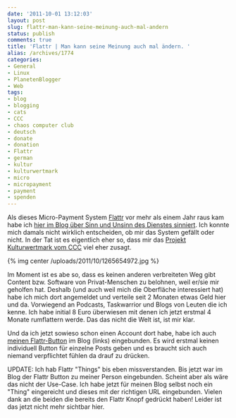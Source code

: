 ```yaml
---
date: '2011-10-01 13:12:03'
layout: post
slug: flattr-man-kann-seine-meinung-auch-mal-andern
status: publish
comments: true
title: 'Flattr | Man kann seine Meinung auch mal ändern. '
alias: /archives/1774
categories:
- General
- Linux
- PlanetenBlogger
- Web
tags:
- blog
- blogging
- cats
- CCC
- chaos computer club
- deutsch
- donate
- donation
- Flattr
- german
- kultur
- kulturwertmark
- micro
- micropayment
- payment
- spenden
---
```


Als dieses Micro-Payment System [Flattr](http://flattr.com) vor mehr als einem Jahr raus kam habe ich [hier im Blog über Sinn und Unsinn des Dienstes sinniert](/archives/1024). Ich konnte mich damals nicht wirklich entscheiden, ob mir das System gefällt oder nicht. In der Tat ist es eigentlich eher so, dass mir das [Projekt Kulturwertmark vom CCC](http://www.ccc.de/de/updates/2011/kulturwertmark) viel eher zusagt.

{% img center /uploads/2011/10/1265654972.jpg %}

Im Moment ist es abe so, dass es keinen anderen verbreiteten Weg gibt Content bzw. Software von Privat-Menschen zu belohnen, weil er/sie mir geholfen hat. Deshalb (und auch weil mich die Oberfläche interessiert hat) habe ich mich dort angemeldet und verteile seit 2 Monaten etwas Geld hier und da. Vorwiegend an Podcasts, Taskwarrior und Blogs von Leuten die ich kenne. Ich habe initial 8 Euro überwiesen mit denen ich jetzt erstmal 4 Monate rumflattern werde. Das das nicht die Welt ist, ist mir klar.

Und da ich jetzt sowieso schon einen Account dort habe, habe ich auch [meinen Flattr-Button](https://flattr.com/profile/noqqe) im Blog (links) eingebunden. Es wird erstmal keinen individuell Button für einzelne Posts geben und es braucht sich auch niemand verpflichtet fühlen da drauf zu drücken.

UPDATE:
Ich hab Flattr "Things" bis eben missverstanden. Bis jetzt war im Blog der Flattr Button zu meiner Person eingebunden. Scheint aber als wäre das nicht der Use-Case. Ich habe jetzt für meinen Blog selbst noch ein "Thing" eingereicht und dieses mit der richtigen URL eingebunden. Vielen dank an die beiden die bereits den Flattr Knopf gedrückt haben! Leider ist das jetzt nicht mehr sichtbar hier.
